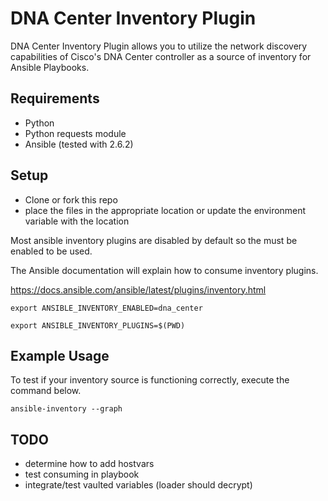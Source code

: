 DNA Center Inventory Plugin
=============================
DNA Center Inventory Plugin allows you to utilize the network discovery
capabilities of Cisco's DNA Center controller as a source of inventory for
Ansible Playbooks. 

Requirements
-------------
- Python
- Python requests module
- Ansible (tested with 2.6.2)

Setup
------
- Clone or fork this repo
- place the files in the appropriate location or update the environment
  variable with the location

Most ansible inventory plugins are disabled by default so the must be enabled
to be used. 

The Ansible documentation will explain how to consume inventory plugins. 

https://docs.ansible.com/ansible/latest/plugins/inventory.html


`export ANSIBLE_INVENTORY_ENABLED=dna_center`

`export ANSIBLE_INVENTORY_PLUGINS=$(PWD)`

Example Usage
--------------
To test if your inventory source is functioning correctly, execute the command
below. 

`ansible-inventory --graph`

TODO
-----
- determine how to add hostvars 
- test consuming in playbook
- integrate/test vaulted variables (loader should decrypt)
